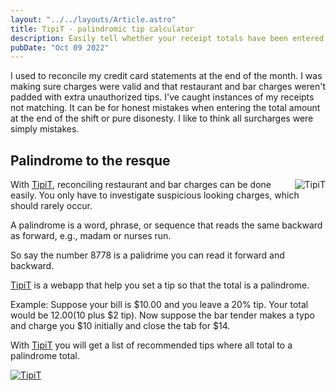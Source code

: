 ```yaml
---
layout: "../../layouts/Article.astro"
title: TipiT - palindromic tip calculator 
description: Easily tell whether your receipt totals have been entered incorrectly!
pubDate: "Oct 09 2022"
---
```


I used to reconcile my credit card statements at the end of the month. I was making sure charges were valid and that restaurant and bar charges weren't padded with extra unauthorized tips. I've caught instances of my receipts not matching. It can be for honest mistakes when entering the total amount at the end of the shift or pure disonesty. I like to think all surcharges were simply mistakes.

## Palindrome to the resque

<a href="https://tipit.web.app"><img alt="TipiT" src="/images/tipit.cut.gif" style="max-width:180px; float: right; margin-left: 10px"/></a>

With [TipiT](https://tipit.web.app), reconciling restaurant and bar charges can be done easily. You only have to investigate suspicious looking charges, which should rarely occur.


A palindrome is a word, phrase, or sequence that reads the same backward as forward, e.g., madam or nurses run.

So say the number 8778 is a palidrime you can read it forward and backward.

[TipiT](https://tipit.web.app) is a webapp that help you set a tip so that the total is a palindrome.

Example: Suppose your bill is $10.00 and you leave a 20% tip. Your total would be $12.00 ($10 plus $2 tip). Now suppose the bar tender makes a typo and charge you $10 initially and close the tab for $14.

With [TipiT](https://tipit.web.app) you will get a list of recommended tips where all total to a palindrome total.

<a href="https://tipit.web.app"><img alt="TipiT" src="/images/tipit_example.png" style="max-width:360px;"/></a>



